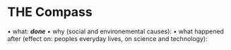 # THE Compass

• what: ***done***
• why (social and environemental causes): 
• what happened after (effect on: peoples everyday lives, on science and technology):
